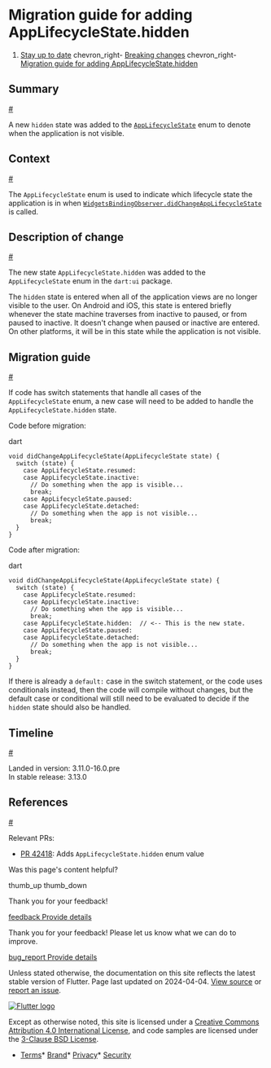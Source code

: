 Migration guide for adding AppLifecycleState.hidden
===================================================

1. [Stay up to date](/release) chevron\_right- [Breaking changes](/release/breaking-changes) chevron\_right- [Migration guide for adding AppLifecycleState.hidden](/release/breaking-changes/add-applifecyclestate-hidden)

Summary
-------

[#](#summary)

A new `hidden` state was added to the [`AppLifecycleState`](https://api.flutter.dev/flutter/dart-ui/AppLifecycleState.html) enum to denote when the application is not visible.

Context
-------

[#](#context)

The `AppLifecycleState` enum is used to indicate which lifecycle state the application is in when [`WidgetsBindingObserver.didChangeAppLifecycleState`](https://api.flutter.dev/flutter/widgets/WidgetsBindingObserver/didChangeAppLifecycleState.html) is called.

Description of change
---------------------

[#](#description-of-change)

The new state `AppLifecycleState.hidden` was added to the `AppLifecycleState` enum in the `dart:ui` package.

The `hidden` state is entered when all of the application views are no longer visible to the user. On Android and iOS, this state is entered briefly whenever the state machine traverses from inactive to paused, or from paused to inactive. It doesn't change when paused or inactive are entered. On other platforms, it will be in this state while the application is not visible.

Migration guide
---------------

[#](#migration-guide)

If code has switch statements that handle all cases of the `AppLifecycleState` enum, a new case will need to be added to handle the `AppLifecycleState.hidden` state.

Code before migration:

dart

```
void didChangeAppLifecycleState(AppLifecycleState state) {
  switch (state) {
    case AppLifecycleState.resumed:
    case AppLifecycleState.inactive:
      // Do something when the app is visible...
      break;
    case AppLifecycleState.paused:
    case AppLifecycleState.detached:
      // Do something when the app is not visible...
      break;
  }
}
```

Code after migration:

dart

```
void didChangeAppLifecycleState(AppLifecycleState state) {
  switch (state) {
    case AppLifecycleState.resumed:
    case AppLifecycleState.inactive:
      // Do something when the app is visible...
      break;
    case AppLifecycleState.hidden:  // <-- This is the new state.
    case AppLifecycleState.paused:
    case AppLifecycleState.detached:
      // Do something when the app is not visible...
      break;
  }
}
```

If there is already a `default:` case in the switch statement, or the code uses conditionals instead, then the code will compile without changes, but the default case or conditional will still need to be evaluated to decide if the `hidden` state should also be handled.

Timeline
--------

[#](#timeline)

Landed in version: 3.11.0-16.0.pre  
 In stable release: 3.13.0

References
----------

[#](#references)

Relevant PRs:

* [PR 42418](https://github.com/flutter/engine/pull/42418): Adds `AppLifecycleState.hidden` enum value

Was this page's content helpful?

thumb\_up thumb\_down

Thank you for your feedback!

 [feedback Provide details](https://github.com/flutter/website/issues/new?template=1_page_issue.yml&&page-url=https://docs.flutter.dev/release/breaking-changes/add-applifecyclestate-hidden/&page-source=https://github.com/flutter/website/tree/main/src/content/release/breaking-changes/add-applifecyclestate-hidden.md)

Thank you for your feedback! Please let us know what we can do to improve.

 [bug\_report Provide details](https://github.com/flutter/website/issues/new?template=1_page_issue.yml&&page-url=https://docs.flutter.dev/release/breaking-changes/add-applifecyclestate-hidden/&page-source=https://github.com/flutter/website/tree/main/src/content/release/breaking-changes/add-applifecyclestate-hidden.md)

Unless stated otherwise, the documentation on this site reflects the latest stable version of Flutter. Page last updated on 2024-04-04. [View source](https://github.com/flutter/website/tree/main/src/content/release/breaking-changes/add-applifecyclestate-hidden.md) or [report an issue](https://github.com/flutter/website/issues/new?template=1_page_issue.yml&&page-url=https://docs.flutter.dev/release/breaking-changes/add-applifecyclestate-hidden/&page-source=https://github.com/flutter/website/tree/main/src/content/release/breaking-changes/add-applifecyclestate-hidden.md "Report an issue with this page").

[![Flutter logo](/assets/images/branding/flutter/logo+text/horizontal/white.svg)](https://flutter.dev)

Except as otherwise noted, this site is licensed under a [Creative Commons Attribution 4.0 International License](https://creativecommons.org/licenses/by/4.0/), and code samples are licensed under the [3-Clause BSD License](https://opensource.org/licenses/BSD-3-Clause).

* [Terms](/tos "Terms of use")* [Brand](/brand "Brand usage guidelines")* [Privacy](https://policies.google.com/privacy "Privacy policy")* [Security](/security "Security philosophy and practices")

   